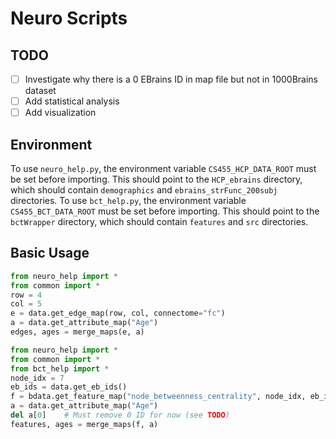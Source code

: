 # Neuro Scripts
## TODO
- [ ] Investigate why there is a 0 EBrains ID in map file but not in 1000Brains dataset
- [ ] Add statistical analysis
- [ ] Add visualization

## Environment
To use `neuro_help.py`, the environment variable `CS455_HCP_DATA_ROOT` must be set before importing. This should point to the `HCP_ebrains` directory, which should contain `demographics` and `ebrains_strFunc_200subj` directories. To use `bct_help.py`, the environment variable `CS455_BCT_DATA_ROOT` must be set before importing. This should point to the `bctWrapper` directory, which should contain `features` and `src` directories.


## Basic Usage
```python
from neuro_help import *
from common import *
row = 4
col = 5
e = data.get_edge_map(row, col, connectome="fc")
a = data.get_attribute_map("Age")
edges, ages = merge_maps(e, a)
```
```python
from neuro_help import *
from common import *
from bct_help import *
node_idx = 7
eb_ids = data.get_eb_ids()
f = bdata.get_feature_map("node_betweenness_centrality", node_idx, eb_ids)
a = data.get_attribute_map("Age")
del a[0]    # Must remove 0 ID for now (see TODO)
features, ages = merge_maps(f, a)
```
